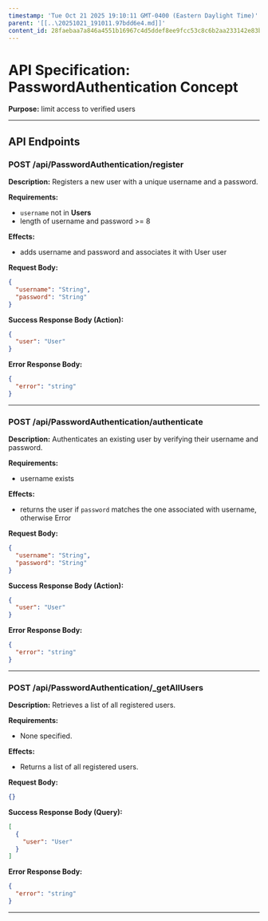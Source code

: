 ```yaml
---
timestamp: 'Tue Oct 21 2025 19:10:11 GMT-0400 (Eastern Daylight Time)'
parent: '[[..\20251021_191011.97bdd6e4.md]]'
content_id: 28faebaa7a846a4551b16967c4d5ddef8ee9fcc53c8c6b2aa233142e83b48880
---
```


# API Specification: PasswordAuthentication Concept

**Purpose:** limit access to verified users

***

## API Endpoints

### POST /api/PasswordAuthentication/register

**Description:** Registers a new user with a unique username and a password.

**Requirements:**

* `username` not in **Users**
* length of username and password >= 8

**Effects:**

* adds username and password and associates it with User user

**Request Body:**

```json
{
  "username": "String",
  "password": "String"
}
```

**Success Response Body (Action):**

```json
{
  "user": "User"
}
```

**Error Response Body:**

```json
{
  "error": "string"
}
```

***

### POST /api/PasswordAuthentication/authenticate

**Description:** Authenticates an existing user by verifying their username and password.

**Requirements:**

* username exists

**Effects:**

* returns the user if `password` matches the one associated with username, otherwise Error

**Request Body:**

```json
{
  "username": "String",
  "password": "String"
}
```

**Success Response Body (Action):**

```json
{
  "user": "User"
}
```

**Error Response Body:**

```json
{
  "error": "string"
}
```

***

### POST /api/PasswordAuthentication/\_getAllUsers

**Description:** Retrieves a list of all registered users.

**Requirements:**

* None specified.

**Effects:**

* Returns a list of all registered users.

**Request Body:**

```json
{}
```

**Success Response Body (Query):**

```json
[
  {
    "user": "User"
  }
]
```

**Error Response Body:**

```json
{
  "error": "string"
}
```

***

